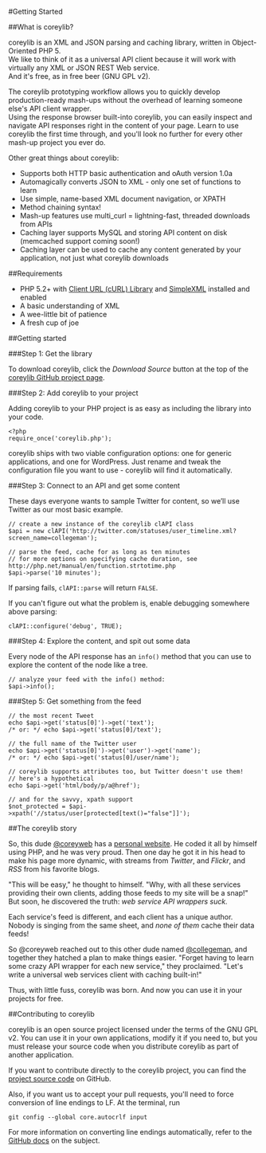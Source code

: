 #Getting Started 

##What is coreylib?

coreylib is an XML and JSON parsing and caching library, written in Object-Oriented PHP 5.  
We like to think of it as a universal API client because it will work with virtually any XML or JSON REST Web service.  
And it's free, as in free beer (GNU GPL v2).

The coreylib prototyping workflow allows you to quickly develop production-ready mash-ups without the overhead of learning someone else's API client wrapper.  
Using the response browser built-into coreylib, you can easily inspect and navigate API responses right in the content of your page.
Learn to use coreylib the first time through, and you'll look no further for every other mash-up project you ever do.

Other great things about coreylib:

* Supports both HTTP basic authentication and oAuth version 1.0a 
* Automagically converts JSON to XML - only one set of functions to learn
* Use simple, name-based XML document navigation, or XPATH
* Method chaining syntax! 
* Mash-up features use multi_curl = lightning-fast, threaded downloads from APIs
* Caching layer supports MySQL and storing API content on disk (memcached support coming soon!)
* Caching layer can be used to cache any content generated by your application, not just what coreylib downloads

##Requirements

* PHP 5.2+ with [Client URL (cURL) Library](http://www.php.net/manual/en/curl.installation.php) and [SimpleXML](http://www.php.net/manual/en/book.simplexml.php) installed and enabled
* A basic understanding of XML
* A wee-little bit of patience
* A fresh cup of joe

##Getting started

###Step 1: Get the library

To download coreylib, click the *Download Source* button at the top of the [coreylib GitHub project page](http://github.com/collegeman/coreylib).

###Step 2: Add coreylib to your project

Adding coreylib to your PHP project is as easy as including the library into your code.

	<?php
	require_once('coreylib.php');
	
coreylib ships with two viable configuration options: one for generic applications, and one for WordPress. Just rename and tweak the configuration file you want to use - coreylib will find it automatically.

###Step 3: Connect to an API and get some content

These days everyone wants to sample Twitter for content, so we’ll use Twitter as our most basic example.

	// create a new instance of the coreylib clAPI class
	$api = new clAPI('http://twitter.com/statuses/user_timeline.xml?screen_name=collegeman');
 	
	// parse the feed, cache for as long as ten minutes
	// for more options on specifying cache duration, see http://php.net/manual/en/function.strtotime.php
	$api->parse('10 minutes');
	
If parsing fails, <code>clAPI::parse</code> will return <code>FALSE</code>.

If you can't figure out what the problem is, enable debugging somewhere above parsing:

	clAPI::configure('debug', TRUE);

###Step 4: Explore the content, and spit out some data

Every node of the API response has an <code>info()</code> method that you can use to explore the content of the node like a tree.

	// analyze your feed with the info() method:
	$api->info();
	
###Step 5: Get something from the feed

	// the most recent Tweet
	echo $api->get('status[0]')->get('text');
	/* or: */ echo $api->get('status[0]/text');
	
	// the full name of the Twitter user
	echo $api->get('status[0]')->get('user')->get('name');
	/* or: */ echo $api->get('status[0]/user/name');
	
	// coreylib supports attributes too, but Twitter doesn't use them!
	// here's a hypothetical
	echo $api->get('html/body/p/a@href');
	
	// and for the savvy, xpath support
	$not_protected = $api->xpath('//status/user[protected[text()="false"]]'); 

##The coreylib story

So, this dude [@coreyweb](http://twitter.com/coreyweb) has a [personal website](http://coreyweb.com).  He coded it all by himself using PHP, and he was very proud.  Then one day he got it in his head to make his page more dynamic, with streams from *Twitter*, and *Flickr*, and *RSS* from his favorite blogs.

"This will be easy," he thought to himself.  "Why, with all these services providing their own clients, adding those feeds to my site will be a snap!"  But soon, he discovered the truth: *web service API wrappers suck.*

Each service's feed is different, and each client has a unique author.  Nobody is singing from the same sheet, and *none of them* cache their data feeds!

So @coreyweb reached out to this other dude named [@collegeman](http://twitter.com/collegeman), and together they hatched a plan to make things easier.  "Forget having to learn some crazy API wrapper for each new service," they proclaimed. "Let's write a universal web services client with caching built-in!"

Thus, with little fuss, coreylib was born. And now you can use it in your projects for free.

##Contributing to coreylib

coreylib is an open source project licensed under the terms of the GNU GPL v2. You can use it in your own applications,
modify it if you need to, but you must release your source code when you distribute coreylib as part of another application.

If you want to contribute directly to the coreylib project, you can find the [project source code](http://github.com/collegeman/coreylib) on GitHub.

Also, if you want us to accept your pull requests, you'll need to force conversion of line endings to LF. At the terminal, run

	git config --global core.autocrlf input
	
For more information on converting line endings automatically, refer to the [GitHub docs](http://help.github.com/dealing-with-lineendings/) on the subject.